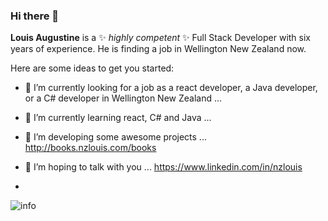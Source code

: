 ### Hi there 👋


**Louis Augustine** is a ✨ _highly competent_ ✨ Full Stack Developer with six years of experience. He is finding a job in Wellington New Zealand now.

Here are some ideas to get you started:

- 🔭 I’m currently looking for a job as a react developer, a Java developer, or a C# developer in Wellington New Zealand ...
- 🌱 I’m currently learning react, C# and Java ...
- 👯 I’m developing some awesome projects ... http://books.nzlouis.com/books
- 🤔 I’m hoping to talk with you ... https://www.linkedin.com/in/nzlouis

- 
![info](https://github-readme-stats.vercel.app/api?username=LouisAugustine&show_icons=true&count_private=true&hide=prs&theme=default_repocard)
